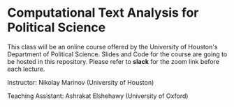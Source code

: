 # Computational Text Analysis for Political Science

This class will be an online course offered by the University of Houston's Department of Political Science.
Slides and Code for the course are going to be hosted in this repository.
Please refer to **slack** for the zoom link before each lecture.

Instructor: Nikolay Marinov (University of Houston)

Teaching Assistant: Ashrakat Elshehawy (University of Oxford)
